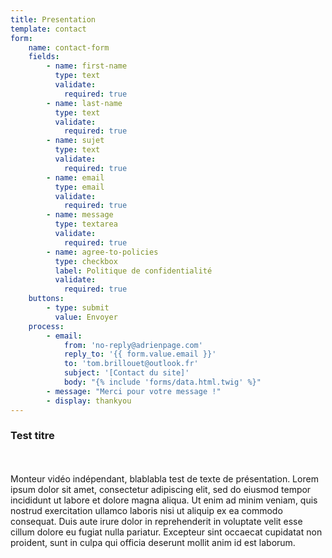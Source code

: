 ```yaml
---
title: Presentation
template: contact
form:
    name: contact-form
    fields:
        - name: first-name
          type: text
          validate:
            required: true
        - name: last-name
          type: text
          validate:
            required: true
        - name: sujet
          type: text
          validate:
            required: true
        - name: email
          type: email
          validate:
            required: true
        - name: message
          type: textarea
          validate:
            required: true
        - name: agree-to-policies
          type: checkbox
          label: Politique de confidentialité
          validate:
            required: true
    buttons:
        - type: submit
          value: Envoyer
    process:
        - email:
            from: 'no-reply@adrienpage.com'
            reply_to: '{{ form.value.email }}'
            to: 'tom.brillouet@outlook.fr'
            subject: '[Contact du site]'
            body: "{% include 'forms/data.html.twig' %}"
        - message: "Merci pour votre message !"
        - display: thankyou
---
```


### Test titre
<br><br>
Monteur vidéo indépendant, blablabla test de texte de présentation. Lorem ipsum dolor sit amet, consectetur adipiscing elit, sed do eiusmod tempor incididunt ut labore et dolore magna aliqua. Ut enim ad minim veniam, quis nostrud exercitation ullamco laboris nisi ut aliquip ex ea commodo consequat. Duis aute irure dolor in reprehenderit in voluptate velit esse cillum dolore eu fugiat nulla pariatur. Excepteur sint occaecat cupidatat non proident, sunt in culpa qui officia deserunt mollit anim id est laborum.